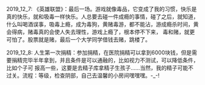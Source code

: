 2019_12_7:  《英雄联盟》：最后一场。游戏就像毒品，它变成了我的习惯，快乐是真的快乐，就和吸毒一样快乐。人总要去碰一件成瘾的事情，碰了之后，就知道，
             什么叫喝酒误事，吸毒上瘾，成为毒狗，黄赌毒游，都不能沾，游成瘾杀时间，黄会得病，赌毒真的会使人失去理性，游戏上瘾了，根本停不下来，
             毒和赌，就更可怕了。股票就是赌，最后一个大学同学借钱去赌，跳楼了。

2019_12_8:   人生第一次捐精：参加捐精，在医院捐精可以拿到6000块钱，但是需要捐精完毕半年拿到，并且条件是可以通融的，比如视力不测试，可以降低条件，比如个子可
             报高一些，这要是去精子库拿精子生孩子……当然，我的精子可能不过关。流程：等级，检查阴部，自己去温馨的小房间嘿嘿嘿。-_-!
